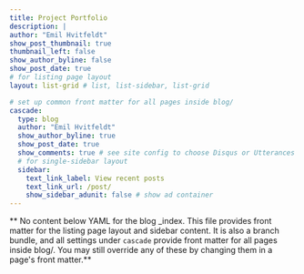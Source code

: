 ```yaml
---
title: Project Portfolio
description: | 
author: "Emil Hvitfeldt"
show_post_thumbnail: true
thumbnail_left: false
show_author_byline: false
show_post_date: true
# for listing page layout
layout: list-grid # list, list-sidebar, list-grid

# set up common front matter for all pages inside blog/
cascade:
  type: blog
  author: "Emil Hvitfeldt"
  show_author_byline: true
  show_post_date: true
  show_comments: true # see site config to choose Disqus or Utterances
  # for single-sidebar layout
  sidebar:
    text_link_label: View recent posts
    text_link_url: /post/
    show_sidebar_adunit: false # show ad container
---
```


** No content below YAML for the blog _index. This file provides front matter for the listing page layout and sidebar content. It is also a branch bundle, and all settings under `cascade` provide front matter for all pages inside blog/. You may still override any of these by changing them in a page's front matter.**
